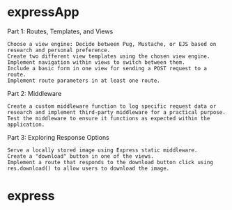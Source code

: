# expressApp
Part 1: Routes, Templates, and Views

    Choose a view engine: Decide between Pug, Mustache, or EJS based on research and personal preference.
    Create two different view templates using the chosen view engine.
    Implement navigation within views to switch between them.
    Include a basic form in one view for sending a POST request to a route.
    Implement route parameters in at least one route.

Part 2: Middleware

    Create a custom middleware function to log specific request data or research and implement third-party middleware for a practical purpose.
    Test the middleware to ensure it functions as expected within the application.

Part 3: Exploring Response Options

    Serve a locally stored image using Express static middleware.
    Create a "download" button in one of the views.
    Implement a route that responds to the download button click using res.download() to allow users to download the image.
# express
